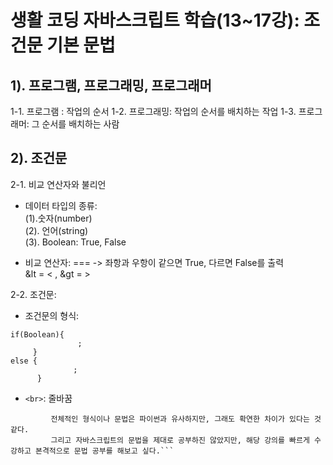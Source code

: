 # 생활 코딩 자바스크립트 학습(13~17강): 조건문 기본 문법


## 1). 프로그램, 프로그래밍, 프로그래머

1-1. 프로그램 : 작업의 순서
1-2. 프로그래밍: 작업의 순서를 배치하는 작업
1-3. 프로그래머: 그 순서를 배치하는 사람

## 2). 조건문

2-1. 비교 연산자와 불리언

- 데이터 타입의 종류: <br>
(1).숫자(number) <br>
(2). 언어(string) <br>
(3). Boolean: True, False

- 비교 연산자: === -> 좌항과 우항이 같으면 True, 다르면 False를 출력 <br>
                  &lt = < , &gt = >

2-2. 조건문: 

- 조건문의 형식:
``` 
if(Boolean){
               ;
     }
else {
              ;
      }
```

- ```<br>```: 줄바꿈

```학습후기: 불리언이 true 와 false로 이루어졌다는 것을 알게 되었으며, 조건문인 if문을 쓸때, 불리언의 형태로 입력해야한다는 것을 배웠다.
         전체적인 형식이나 문법은 파이썬과 유사하지만, 그래도 확연한 차이가 있다는 것 같다.
         그리고 자바스크립트의 문법을 제대로 공부하진 않았지만, 해당 강의를 빠르게 수강하고 본격적으로 문법 공부를 해보고 싶다.```